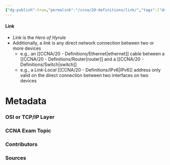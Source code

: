 ```yaml
---
{"dg-publish":true,"permalink":"/ccna/20-definitions/link/","tags":["defs_ccna"]}
---
```


#### Link
- *Link* is the *Hero of Hyrule*
- Additionally, a *link* is any direct network connection between two or more devices
	- e.g., an [[CCNA/20 - Definitions/Ethernet\|ethernet]] cable between a [[CCNA/20 - Definitions/Router\|router]] and a [[CCNA/20 - Definitions/Switch\|switch]]
	- e.g., a *Link-Local* [[CCNA/20 - Definitions/IPv6\|IPv6]] address only valid on the direct connection between two interfaces on two devices







# Metadata
### OSI or TCP/IP Layer

### CCNA Exam Topic

### Contributors

### Sources

